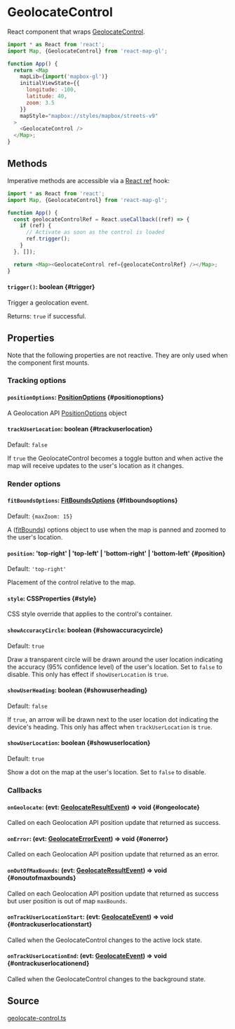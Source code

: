 # GeolocateControl

React component that wraps [GeolocateControl](https://docs.mapbox.com/mapbox-gl-js/api/markers/#geolocateControl).

```js
import * as React from 'react';
import Map, {GeolocateControl} from 'react-map-gl';

function App() {
  return <Map
    mapLib={import('mapbox-gl')}
    initialViewState={{
      longitude: -100,
      latitude: 40,
      zoom: 3.5
    }}
    mapStyle="mapbox://styles/mapbox/streets-v9"
  >
    <GeolocateControl />
  </Map>;
}
```

## Methods

Imperative methods are accessible via a [React ref](https://reactjs.org/docs/refs-and-the-dom.html#creating-refs) hook:

```js
import * as React from 'react';
import Map, {GeolocateControl} from 'react-map-gl';

function App() {
  const geolocateControlRef = React.useCallback((ref) => {
    if (ref) {
      // Activate as soon as the control is loaded
      ref.trigger();
    }
  }, []);

  return <Map><GeolocateControl ref={geolocateControlRef} /></Map>;
}
```

#### `trigger()`: boolean {#trigger}

Trigger a geolocation event.

Returns: `true` if successful.


## Properties

Note that the following properties are not reactive. They are only used when the component first mounts.

### Tracking options

#### `positionOptions`: [PositionOptions](https://developer.mozilla.org/en-US/docs/Web/API/PositionOptions) {#positionoptions}

A Geolocation API [PositionOptions](https://developer.mozilla.org/en-US/docs/Web/API/PositionOptions) object

#### `trackUserLocation`: boolean {#trackuserlocation}

Default: `false`

If `true` the GeolocateControl becomes a toggle button and when active the map will receive updates to the user's location as it changes. 

### Render options

#### `fitBoundsOptions`: [FitBoundsOptions](./types.md#fitboundsoptions) {#fitboundsoptions}

Default: `{maxZoom: 15}`

A ([fitBounds](https://docs.mapbox.com/mapbox-gl-js/api/map/#map#fitbounds)) options object to use when the map is panned and zoomed to the user's location.

#### `position`: 'top-right' | 'top-left' | 'bottom-right' | 'bottom-left' {#position}

Default: `'top-right'`

Placement of the control relative to the map.

#### `style`: CSSProperties {#style}

CSS style override that applies to the control's container.

#### `showAccuracyCircle`: boolean {#showaccuracycircle}

Default: `true`

Draw a transparent circle will be drawn around the user location indicating the accuracy (95% confidence level) of the user's location. Set to `false` to disable. 
This only has effect if `showUserLocation` is `true`. 

#### `showUserHeading`: boolean {#showuserheading}

Default: `false`

If `true`, an arrow will be drawn next to the user location dot indicating the device's heading.
This only has affect when `trackUserLocation` is `true`.

#### `showUserLocation`: boolean {#showuserlocation}

Default: `true`

Show a dot on the map at the user's location. Set to `false` to disable.

### Callbacks

#### `onGeolocate`: (evt: [GeolocateResultEvent](./types.md#geolocateresultevent)) => void {#ongeolocate}

Called on each Geolocation API position update that returned as success.

#### `onError`: (evt: [GeolocateErrorEvent](./types.md#geolocateerrorevent)) => void {#onerror}

Called on each Geolocation API position update that returned as an error.

#### `onOutOfMaxBounds`: (evt: [GeolocateResultEvent](./types.md#geolocateresultevent)) => void {#onoutofmaxbounds}

Called on each Geolocation API position update that returned as success but user position is out of map `maxBounds`.

#### `onTrackUserLocationStart`: (evt: [GeolocateEvent](./types.md#geolocateevent)) => void {#ontrackuserlocationstart}

Called when the GeolocateControl changes to the active lock state.

#### `onTrackUserLocationEnd`: (evt: [GeolocateEvent](./types.md#geolocateevent)) => void {#ontrackuserlocationend}

Called when the GeolocateControl changes to the background state.


## Source

[geolocate-control.ts](https://github.com/visgl/react-map-gl/tree/7.0-release/src/components/geolocate-control.ts)
